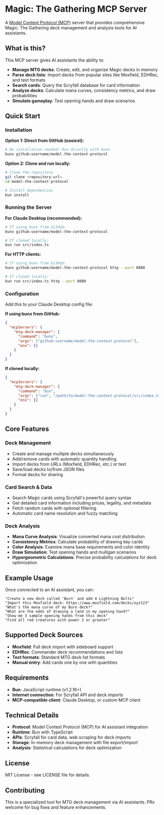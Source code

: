 # Magic: The Gathering MCP Server

A [Model Context Protocol (MCP)](https://modelcontextprotocol.io) server that provides comprehensive Magic: The Gathering deck management and analysis tools for AI assistants.

## What is this?

This MCP server gives AI assistants the ability to:
- **Manage MTG decks**: Create, edit, and organize Magic decks in memory
- **Parse deck lists**: Import decks from popular sites like Moxfield, EDHRec, and text formats
- **Search cards**: Query the Scryfall database for card information
- **Analyze decks**: Calculate mana curves, consistency metrics, and draw probabilities
- **Simulate gameplay**: Test opening hands and draw scenarios

## Quick Start

### Installation

**Option 1: Direct from GitHub (easiest):**
```bash
# No installation needed! Run directly with bunx
bunx github:username/model-the-context-protocol
```

**Option 2: Clone and run locally:**
```bash
# Clone the repository
git clone <repository-url>
cd model-the-context-protocol

# Install dependencies
bun install
```

### Running the Server

**For Claude Desktop (recommended):**
```bash
# If using bunx from GitHub:
bunx github:username/model-the-context-protocol

# If cloned locally:
bun run src/index.ts
```

**For HTTP clients:**
```bash
# If using bunx from GitHub:
bunx github:username/model-the-context-protocol http --port 8080

# If cloned locally:
bun run src/index.ts http --port 8080
```

### Configuration

Add this to your Claude Desktop config file:

**If using bunx from GitHub:**
```json
{
  "mcpServers": {
    "mtg-deck-manager": {
      "command": "bunx",
      "args": ["github:username/model-the-context-protocol"],
      "env": {}
    }
  }
}
```

**If cloned locally:**
```json
{
  "mcpServers": {
    "mtg-deck-manager": {
      "command": "bun",
      "args": ["run", "/path/to/model-the-context-protocol/src/index.ts"],
      "env": {}
    }
  }
}
```

## Core Features

### Deck Management
- Create and manage multiple decks simultaneously
- Add/remove cards with automatic quantity handling
- Import decks from URLs (Moxfield, EDHRec, etc.) or text
- Save/load decks to/from JSON files
- Format decks for sharing

### Card Search & Data
- Search Magic cards using Scryfall's powerful query syntax
- Get detailed card information including prices, legality, and metadata
- Fetch random cards with optional filtering
- Automatic card name resolution and fuzzy matching

### Deck Analysis
- **Mana Curve Analysis**: Visualize converted mana cost distribution
- **Consistency Metrics**: Calculate probability of drawing key cards
- **Color Analysis**: Examine mana base requirements and color identity
- **Draw Simulation**: Test opening hands and mulligan scenarios
- **Hypergeometric Calculations**: Precise probability calculations for deck optimization

## Example Usage

Once connected to an AI assistant, you can:

```
"Create a new deck called 'Burn' and add 4 Lightning Bolts"
"Import this Moxfield deck: https://www.moxfield.com/decks/xyz123"
"What's the mana curve of my Burn deck?"
"What are the odds of drawing a land in my opening hand?"
"Show me 3 sample opening hands from this deck"
"Find all red creatures with power 3 or greater"
```

## Supported Deck Sources

- **Moxfield**: Full deck import with sideboard support
- **EDHRec**: Commander deck recommendations and lists
- **Text formats**: Standard MTG deck list formats
- **Manual entry**: Add cards one by one with quantities

## Requirements

- **Bun**: JavaScript runtime (v1.2.16+)
- **Internet connection**: For Scryfall API and deck imports
- **MCP-compatible client**: Claude Desktop, or custom MCP client

## Technical Details

- **Protocol**: Model Context Protocol (MCP) for AI assistant integration
- **Runtime**: Bun with TypeScript
- **APIs**: Scryfall for card data, web scraping for deck imports
- **Storage**: In-memory deck management with file export/import
- **Analysis**: Statistical calculations for deck optimization

## License

MIT License - see LICENSE file for details.

## Contributing

This is a specialized tool for MTG deck management via AI assistants. PRs welcome for bug fixes and feature enhancements.